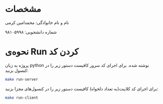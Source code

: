 # مشخصات

نام و نام‌ خانوادگی: محمدامین کرمی

شماره دانشجویی: ۹۸۱۰۵۹۹۸

# نحوه‌ی Run کردن کد

پروژه به زبان python نوشته شده.
برای اجرای کد سرور کافیست دستور زیر را در کنسول بزنید:

```bash
make run-server
```

برای اجرای کد کلاینت(به تعداد دلخواه) کافیست دستور زیر را در کنسول‌های مجزا بزنید:

```bash
make run-client
```